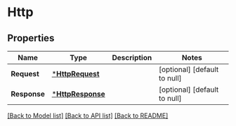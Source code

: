# Http

## Properties
Name | Type | Description | Notes
------------ | ------------- | ------------- | -------------
**Request** | [***HttpRequest**](http_request.md) |  | [optional] [default to null]
**Response** | [***HttpResponse**](http_response.md) |  | [optional] [default to null]

[[Back to Model list]](../README.md#documentation-for-models) [[Back to API list]](../README.md#documentation-for-api-endpoints) [[Back to README]](../README.md)

